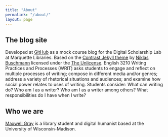 ```yaml
---
title: "About"
permalink: "/about/"
layout: page
---
```


## The blog site

Developed at [GitHub](https://github.com/maxgray20/english-3210) as a mock course blog for the Digital Scholarship Lab at Marquette Libraries. Based on the [Contrast Jekyll theme](https://github.com/niklasbuschmann/contrast) by [Niklas Buschmann](https://niklasbuschmann.github.io/) licensed under the [The Unlicense](https://github.com/niklasbuschmann/contrast/blob/master/UNLICENSE.txt). English 3210 Writing Practices and Processes (WRIT) asks students to engage and reflect on multiple processes of writing; compose in different media and/or genres; address a variety of rhetorical situations and audiences; and examine how social power relates to uses of writing. Students consider: What can writing do? Who am I as a writer? Who am I as a writer among others? What responsibilities do I have when I write?

## Who we are

[Maxwell Gray](https://maxgray20.com) is a library student and digital humanist based at the University of Wisconsin-Madison.
